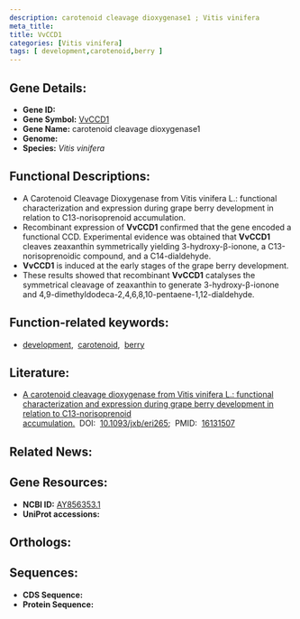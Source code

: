 ```yaml
---
description: carotenoid cleavage dioxygenase1 ; Vitis vinifera
meta_title:
title: VvCCD1
categories: [Vitis vinifera]
tags: [ development,carotenoid,berry ]
---
```


## Gene Details:
- **Gene ID:** []()
- **Gene Symbol:** <u>VvCCD1</u>
- **Gene Name:** carotenoid cleavage dioxygenase1
- **Genome:** []()
- **Species:** *Vitis vinifera*

## Functional Descriptions:
   - A Carotenoid Cleavage Dioxygenase from Vitis vinifera L.: functional characterization and expression during grape berry development in relation to C13-norisoprenoid accumulation.
   - Recombinant expression of **VvCCD1** confirmed that the gene encoded a functional CCD. Experimental evidence was obtained that **VvCCD1** cleaves zeaxanthin symmetrically yielding 3-hydroxy-β-ionone, a C13-norisoprenoidic compound, and a C14-dialdehyde. 
   - **VvCCD1** is induced at the early stages of the grape berry development.
   - These results showed that recombinant **VvCCD1** catalyses the symmetrical cleavage of zeaxanthin to generate 3-hydroxy-β-ionone and 4,9-dimethyldodeca-2,4,6,8,10-pentaene-1,12-dialdehyde.

## Function-related keywords:
   - [development](/tags/development/),&nbsp;&nbsp;[carotenoid](/tags/carotenoid/),&nbsp;&nbsp;[berry](/tags/berry/)

## Literature:
   - [A carotenoid cleavage dioxygenase from Vitis vinifera L.: functional characterization and expression during grape berry development in relation to C13-norisoprenoid accumulation.](https://doi.org/10.1093/jxb/eri265)&nbsp;&nbsp;DOI:&nbsp;&nbsp;[10.1093/jxb/eri265](https://doi.org/10.1093/jxb/eri265);&nbsp;&nbsp;PMID:&nbsp;&nbsp;[16131507](https://pubmed.ncbi.nlm.nih.gov/16131507/)

## Related News:

## Gene Resources:
- **NCBI ID:**  [AY856353.1](https://www.ncbi.nlm.nih.gov/gene/?term=AY856353.1)
- **UniProt accessions:**  [](https://www.uniprot.org/uniprotkb//entry)

## Orthologs:

## Sequences:
- **CDS Sequence:**
- **Protein Sequence:**
